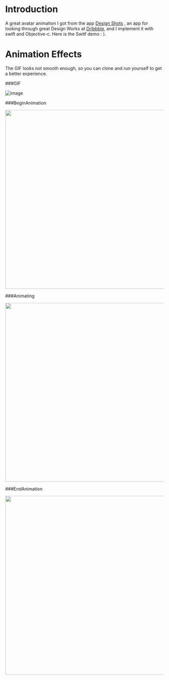 Introduction
===
A great avatar animation I got from the app [Design Shots](https://itunes.apple.com/us/app/design-shots-dribbble-client/id792517951?mt=8) , an app for looking through great Design Works at [Dribbble](https://dribbble.com/), and I implement it with swift and Objective-c. Here is the Switf demo : ).


Animation Effects
===
The GIF looks not smooth enough, so you can clone and run yourself to get a better experience.

###GIF

![image](https://raw.githubusercontent.com/JasonZengJ/AvatarAnimationDemo/master/demo.gif)


###BeginAnimation

<img src="https://raw.githubusercontent.com/JasonZengJ/AvatarAnimationDemo/master/demo1.png" height="568">


###Animating

<img src="https://raw.githubusercontent.com/JasonZengJ/AvatarAnimationDemo/master/demo2.png" height="568">


###EndAnimation

<img src="https://raw.githubusercontent.com/JasonZengJ/AvatarAnimationDemo/master/demo3.png" height="568">